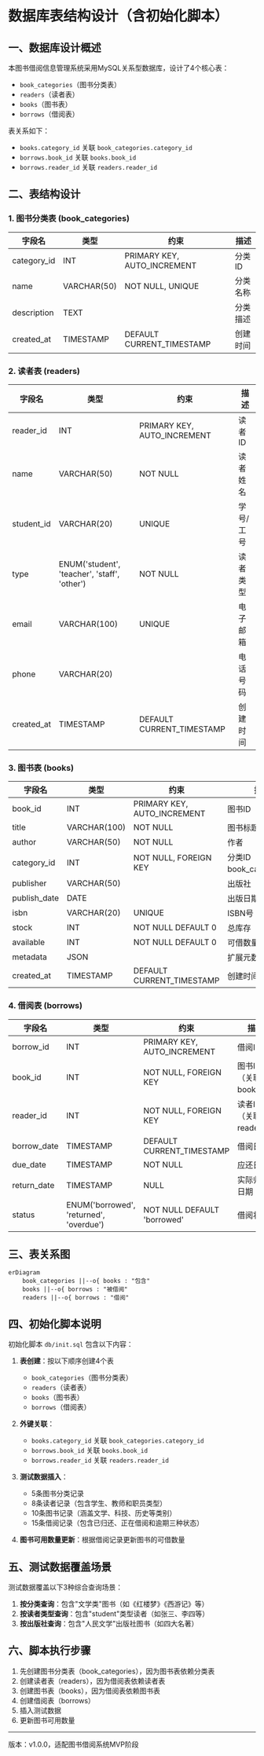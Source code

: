 # 数据库表结构设计（含初始化脚本）

## 一、数据库设计概述

本图书借阅信息管理系统采用MySQL关系型数据库，设计了4个核心表：
- `book_categories`（图书分类表）
- `readers`（读者表）
- `books`（图书表）
- `borrows`（借阅表）

表关系如下：
- `books.category_id` 关联 `book_categories.category_id`
- `borrows.book_id` 关联 `books.book_id`
- `borrows.reader_id` 关联 `readers.reader_id`

## 二、表结构设计

### 1. 图书分类表 (book_categories)

| 字段名 | 类型 | 约束 | 描述 |
|--------|------|------|------|
| category_id | INT | PRIMARY KEY, AUTO_INCREMENT | 分类ID |
| name | VARCHAR(50) | NOT NULL, UNIQUE | 分类名称 |
| description | TEXT | | 分类描述 |
| created_at | TIMESTAMP | DEFAULT CURRENT_TIMESTAMP | 创建时间 |

### 2. 读者表 (readers)

| 字段名 | 类型 | 约束 | 描述 |
|--------|------|------|------|
| reader_id | INT | PRIMARY KEY, AUTO_INCREMENT | 读者ID |
| name | VARCHAR(50) | NOT NULL | 读者姓名 |
| student_id | VARCHAR(20) | UNIQUE | 学号/工号 |
| type | ENUM('student', 'teacher', 'staff', 'other') | NOT NULL | 读者类型 |
| email | VARCHAR(100) | UNIQUE | 电子邮箱 |
| phone | VARCHAR(20) | | 电话号码 |
| created_at | TIMESTAMP | DEFAULT CURRENT_TIMESTAMP | 创建时间 |

### 3. 图书表 (books)

| 字段名 | 类型 | 约束 | 描述 |
|--------|------|------|------|
| book_id | INT | PRIMARY KEY, AUTO_INCREMENT | 图书ID |
| title | VARCHAR(100) | NOT NULL | 图书标题 |
| author | VARCHAR(50) | NOT NULL | 作者 |
| category_id | INT | NOT NULL, FOREIGN KEY | 分类ID（关联book_categories） |
| publisher | VARCHAR(50) | | 出版社 |
| publish_date | DATE | | 出版日期 |
| isbn | VARCHAR(20) | UNIQUE | ISBN号 |
| stock | INT | NOT NULL DEFAULT 0 | 总库存 |
| available | INT | NOT NULL DEFAULT 0 | 可借数量 |
| metadata | JSON | | 扩展元数据 |
| created_at | TIMESTAMP | DEFAULT CURRENT_TIMESTAMP | 创建时间 |

### 4. 借阅表 (borrows)

| 字段名 | 类型 | 约束 | 描述 |
|--------|------|------|------|
| borrow_id | INT | PRIMARY KEY, AUTO_INCREMENT | 借阅ID |
| book_id | INT | NOT NULL, FOREIGN KEY | 图书ID（关联books） |
| reader_id | INT | NOT NULL, FOREIGN KEY | 读者ID（关联readers） |
| borrow_date | TIMESTAMP | DEFAULT CURRENT_TIMESTAMP | 借阅日期 |
| due_date | TIMESTAMP | NOT NULL | 应还日期 |
| return_date | TIMESTAMP | NULL | 实际归还日期 |
| status | ENUM('borrowed', 'returned', 'overdue') | NOT NULL DEFAULT 'borrowed' | 借阅状态 |

## 三、表关系图

```mermaid
erDiagram
    book_categories ||--o{ books : "包含"
    books ||--o{ borrows : "被借阅"
    readers ||--o{ borrows : "借阅"
```

## 四、初始化脚本说明

初始化脚本 `db/init.sql` 包含以下内容：

1. **表创建**：按以下顺序创建4个表
   - `book_categories`（图书分类表）
   - `readers`（读者表）
   - `books`（图书表）
   - `borrows`（借阅表）

2. **外键关联**：
   - `books.category_id` 关联 `book_categories.category_id`
   - `borrows.book_id` 关联 `books.book_id`
   - `borrows.reader_id` 关联 `readers.reader_id`

3. **测试数据插入**：
   - 5条图书分类记录
   - 8条读者记录（包含学生、教师和职员类型）
   - 10条图书记录（涵盖文学、科技、历史等类别）
   - 15条借阅记录（包含已归还、正在借阅和逾期三种状态）

4. **图书可用数量更新**：根据借阅记录更新图书的可借数量

## 五、测试数据覆盖场景

测试数据覆盖以下3种综合查询场景：

1. **按分类查询**：包含"文学类"图书（如《红楼梦》《西游记》等）
2. **按读者类型查询**：包含"student"类型读者（如张三、李四等）
3. **按出版社查询**：包含"人民文学"出版社图书（如四大名著）

## 六、脚本执行步骤

1. 先创建图书分类表（book_categories），因为图书表依赖分类表
2. 创建读者表（readers），因为借阅表依赖读者表
3. 创建图书表（books），因为借阅表依赖图书表
4. 创建借阅表（borrows）
5. 插入测试数据
6. 更新图书可用数量

---
版本：v1.0.0，适配图书借阅系统MVP阶段